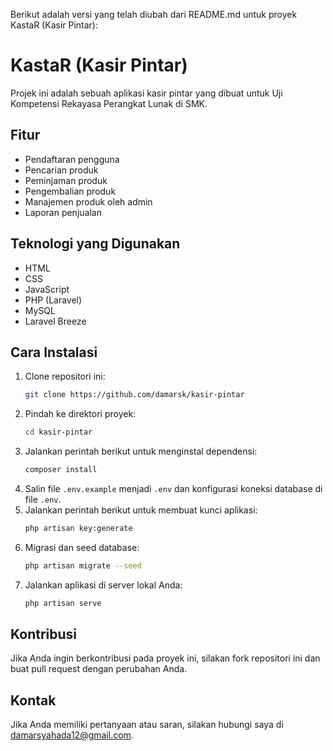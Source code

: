 Berikut adalah versi yang telah diubah dari README.md untuk proyek KastaR (Kasir Pintar):

# KastaR (Kasir Pintar)

Projek ini adalah sebuah aplikasi kasir pintar yang dibuat untuk Uji Kompetensi Rekayasa Perangkat Lunak di SMK.

## Fitur

- Pendaftaran pengguna
- Pencarian produk
- Peminjaman produk
- Pengembalian produk
- Manajemen produk oleh admin
- Laporan penjualan

## Teknologi yang Digunakan

- HTML
- CSS
- JavaScript
- PHP (Laravel)
- MySQL
- Laravel Breeze

## Cara Instalasi

1. Clone repositori ini:
    ```bash
    git clone https://github.com/damarsk/kasir-pintar
    ```
2. Pindah ke direktori proyek:
    ```bash
    cd kasir-pintar
    ```
3. Jalankan perintah berikut untuk menginstal dependensi:
    ```bash
    composer install
    ```
4. Salin file `.env.example` menjadi `.env` dan konfigurasi koneksi database di file `.env`.
5. Jalankan perintah berikut untuk membuat kunci aplikasi:
    ```bash
    php artisan key:generate
    ```
6. Migrasi dan seed database:
    ```bash
    php artisan migrate --seed
    ```
7. Jalankan aplikasi di server lokal Anda:
    ```bash
    php artisan serve
    ```

## Kontribusi

Jika Anda ingin berkontribusi pada proyek ini, silakan fork repositori ini dan buat pull request dengan perubahan Anda.

## Kontak

Jika Anda memiliki pertanyaan atau saran, silakan hubungi saya di [damarsyahada12@gmail.com](mailto:damarsyahada12@gmail.com).
